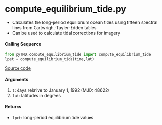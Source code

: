 compute_equilibrium_tide.py
===========================

 - Calculates the long-period equilibrium ocean tides using fifteen spectral lines from Cartwright-Tayler-Edden tables
 - Can be used to calculate tidal corrections for imagery

#### Calling Sequence
```python
from pyTMD.compute_equilibrium_tide import compute_equilibrium_tide
lpet = compute_equilibrium_tide(time,lat)
```
[Source code](https://github.com/tsutterley/pyTMD/blob/main/pyTMD/compute_equilibrium_tide.py)

#### Arguments
 1. `t`: days relative to January 1, 1992 (MJD: 48622)
 2. `lat`: latitudes in degrees

#### Returns
 - `lpet`: long-period equilibrium tide values
